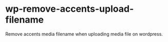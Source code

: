# wp-remove-accents-upload-filename
Remove accents media filename when uploading media file on wordpress.
